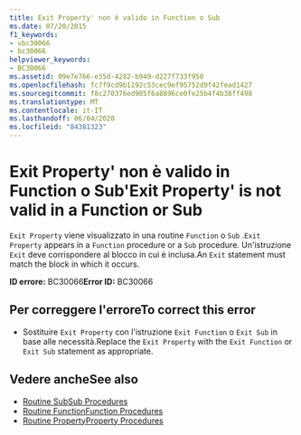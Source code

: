 ```yaml
---
title: Exit Property' non è valido in Function o Sub
ms.date: 07/20/2015
f1_keywords:
- vbc30066
- bc30066
helpviewer_keywords:
- BC30066
ms.assetid: 09e7e766-e35d-4282-b949-d227f733f950
ms.openlocfilehash: fc7f9cd9b1192c53cec9ef95752d9f42fead1427
ms.sourcegitcommit: f8c270376ed905f6a8896ce0fe25b4f4b38ff498
ms.translationtype: MT
ms.contentlocale: it-IT
ms.lasthandoff: 06/04/2020
ms.locfileid: "84381323"
---
```

# <a name="exit-property-is-not-valid-in-a-function-or-sub"></a><span data-ttu-id="4c746-102">Exit Property' non è valido in Function o Sub</span><span class="sxs-lookup"><span data-stu-id="4c746-102">'Exit Property' is not valid in a Function or Sub</span></span>
<span data-ttu-id="4c746-103">`Exit Property` viene visualizzato in una routine `Function` o `Sub` .</span><span class="sxs-lookup"><span data-stu-id="4c746-103">`Exit Property` appears in a `Function` procedure or a `Sub` procedure.</span></span> <span data-ttu-id="4c746-104">Un'istruzione `Exit` deve corrispondere al blocco in cui è inclusa.</span><span class="sxs-lookup"><span data-stu-id="4c746-104">An `Exit` statement must match the block in which it occurs.</span></span>  
  
 <span data-ttu-id="4c746-105">**ID errore:** BC30066</span><span class="sxs-lookup"><span data-stu-id="4c746-105">**Error ID:** BC30066</span></span>  
  
## <a name="to-correct-this-error"></a><span data-ttu-id="4c746-106">Per correggere l'errore</span><span class="sxs-lookup"><span data-stu-id="4c746-106">To correct this error</span></span>  
  
- <span data-ttu-id="4c746-107">Sostituire `Exit Property` con l'istruzione `Exit Function` o `Exit Sub` in base alle necessità.</span><span class="sxs-lookup"><span data-stu-id="4c746-107">Replace the `Exit Property` with the `Exit Function` or `Exit Sub` statement as appropriate.</span></span>  
  
## <a name="see-also"></a><span data-ttu-id="4c746-108">Vedere anche</span><span class="sxs-lookup"><span data-stu-id="4c746-108">See also</span></span>

- [<span data-ttu-id="4c746-109">Routine Sub</span><span class="sxs-lookup"><span data-stu-id="4c746-109">Sub Procedures</span></span>](../programming-guide/language-features/procedures/sub-procedures.md)
- [<span data-ttu-id="4c746-110">Routine Function</span><span class="sxs-lookup"><span data-stu-id="4c746-110">Function Procedures</span></span>](../programming-guide/language-features/procedures/function-procedures.md)
- [<span data-ttu-id="4c746-111">Routine Property</span><span class="sxs-lookup"><span data-stu-id="4c746-111">Property Procedures</span></span>](../programming-guide/language-features/procedures/property-procedures.md)
